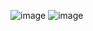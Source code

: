 ![image](https://github.com/user-attachments/assets/f38a2ba1-9ecf-4c7b-9dbd-0a23eafd2167)
![image](https://github.com/user-attachments/assets/494ea194-c0aa-4b8f-b3c3-57450d238a45)
